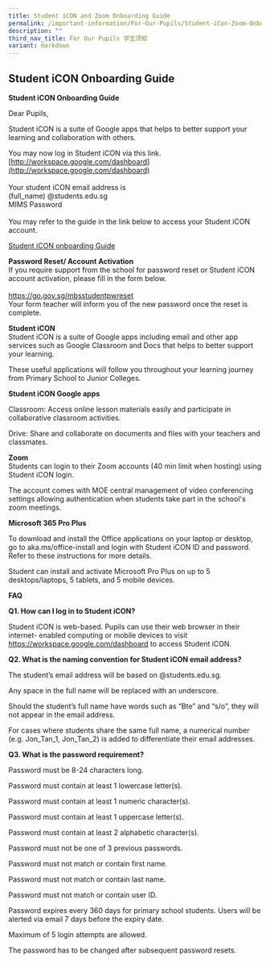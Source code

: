 ```yaml
---
title: Student iCON and Zoom Onboarding Guide
permalink: /important-information/For-Our-Pupils/Student-iCon-Zoom-Onboarding-Guide/
description: ""
third_nav_title: For Our Pupils 学生须知
variant: markdown
---
```

## Student iCON Onboarding Guide

**Student iCON Onboarding Guide**

Dear Pupils,&nbsp;

Student iCON is a suite of Google apps that helps to better support your learning and collaboration with others.&nbsp;

You may now log in Student iCON via this link.&nbsp;
[http://workspace.google.com/dashboard](http://workspace.google.com/dashboard)
<br><br>
Your student iCON email address is<br>
(full_name) @students.edu.sg<br>
MIMS Password <br><br>
You may refer to the guide in the link below to access your Student iCON account.&nbsp;

[Student iCON onboarding Guide](/files/Student_iCON_Onboarding_Guide.pdf)

**Password Reset/ Account Activation** <br>
If you require support from the school for password reset or Student iCON account activation, please fill in the form below.<br><br>
https://go.gov.sg/mbsstudentpwreset
<br>
Your form teacher will inform you of the new password once the reset is complete.


**Student iCON** <br>
Student iCON is a suite of Google apps including email and other app services such as Google Classroom and Docs that helps to better support your learning.

These useful applications will follow you throughout your learning journey from Primary School to Junior Colleges.

**Student iCON Google apps**

Classroom: Access online lesson materials easily and participate in collaborative classroom activities.

Drive: Share and collaborate on documents and files with your teachers and classmates. 

**Zoom**<br>
Students can login to their Zoom accounts (40 min limit when hosting) using Student iCON login.

The account comes with MOE central management of video conferencing settings allowing authentication when students take part in the school's zoom meetings.

**Microsoft 365 Pro Plus**

To download and install the Office applications on your laptop or desktop, go to aka.ms/office-install and login with Student iCON ID and password. Refer to these instructions for more details.

Student can install and activate Microsoft Pro Plus on up to 5 desktops/laptops, 5 tablets, and 5 mobile devices.

**FAQ** <br>

**Q1.	How can I log in to Student iCON?**

Student iCON is web-based. Pupils can use their web browser in their internet- enabled computing or mobile devices to visit https://workspace.google.com/dashboard to access Student iCON.

**Q2.	What is the naming convention for Student iCON email address?**

The student’s email address will be based on @students.edu.sg.

Any space in the full name will be replaced with an underscore.

Should the student’s full name have words such as “Bte” and “s/o”, they will not appear in the email address.

For cases where students share the same full name, a numerical number (e.g. Jon_Tan_1, Jon_Tan_2) is added to differentiate their email addresses.
	
**Q3.	What is the password requirement?**

Password must be 8-24 characters long.

Password must contain at least 1 lowercase letter(s). 

Password must contain at least 1 numeric character(s). 

Password must contain at least 1 uppercase letter(s). 

Password must contain at least 2 alphabetic character(s). 

Password must not be one of 3 previous passwords. 

Password must not match or contain first name. 

Password must not match or contain last name. 

Password must not match or contain user ID.

Password expires every 360 days for primary school students. Users will be alerted via email 7 days before the expiry date.

Maximum of 5 login attempts are allowed.

The password has to be changed after subsequent password resets.